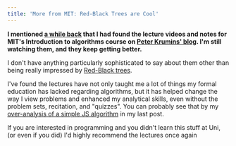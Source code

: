 ```yaml
---
title: 'More from MIT: Red-Black Trees are Cool'
---
```


**I mentioned [a while back](http://blog.banksdesigns.co.uk/post/go-back-to-uni-at-google) that I had found the lecture videos and notes for MIT's Introduction to algorithms course on [Peter Krumins' blog](http://www.catonmat.net/series/mit-introduction-to-algorithms). I'm still watching them, and they keep getting better.**

I don't have anything particularly sophisticated to say about them other than being really impressed by  [Red-Black trees](http://en.wikipedia.org/wiki/Red-black_trees).

I've found the lectures have not only taught me a lot of things my formal education has lacked regarding algorithms, but it has helped change the way I view problems and enhanced my analytical skills, even without the problem sets, recitation, and "quizzes". You can probably see that by my [over-analysis of a simple JS algorithm](http://blog.banksdesigns.co.uk/post/quick-benchmarks-with-jsfiddle) in my last post.

If you are interested in programming and you didn't learn this stuff at Uni, (or even if you did) I'd highly recommend the lectures once again